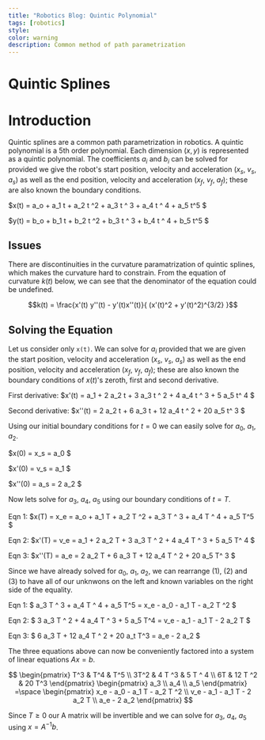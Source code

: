 ```yaml
---
title: "Robotics Blog: Quintic Polynomial"
tags: [robotics]
style:
color: warning
description: Common method of path parametrization
---
```


# Quintic Splines
# Introduction
Quintic splines are a common path parametrization in robotics. A quintic polynomial is a 5th order polynomial. Each dimension $(x, y)$ is represented as a quintic polynomial. The coefficients $a_i$ and $b_i$ can be solved for provided we give the robot's start position, velocity and acceleration ($x_s$, $v_s$, $a_s$) as well as the end position, velocity and acceleration ($x_f$, $v_f$, $a_f$); these are also known the boundary conditions.

$x(t) = a_o + a_1 t + a_2 t ^2 + a_3 t ^ 3 + a_4 t ^ 4 + a_5 t^5   $

$y(t) = b_o + b_1 t + b_2 t ^2 + b_3 t ^ 3 + b_4 t ^ 4 + b_5 t^5   $

## Issues
There are discontinuities in the curvature paramatrization of quintic splines, which makes the curvature hard to constrain. From the equation of curvature $k(t)$ below, we can see that the denominator of the equation could be undefined.

$$k(t) = \frac{x'(t) y''(t) - y'(t)x''(t)}{ (x'(t)^2 + y'(t)^2)^{3/2}  }$$

## Solving the Equation
Let us consider only `x(t)`. We can solve for $a_i$ provided that we are given the start position, velocity and acceleration ($x_s$, $v_s$, $a_s$) as well as the end position, velocity and acceleration ($x_f$, $v_f$, $a_f$); these are also known the boundary conditions of $x(t)$'s zeroth, first and second derivative.

First derivative:
$x'(t) = a_1 + 2 a_2 t  + 3 a_3 t ^ 2 + 4 a_4 t ^ 3 + 5 a_5 t^ 4   $

Second derivative:
$x''(t) = 2 a_2 t  +  6 a_3 t + 12 a_4 t ^ 2 + 20 a_5 t^ 3    $

Using our initial boundary conditions for $t = 0$ we can easily solve for $a_0$, $a_1$, $a_2$.

$x(0) = x_s = a_0 $

$x'(0) = v_s = a_1 $

$x''(0) = a_s = 2 a_2 $

Now lets solve for $a_3$, $a_4$, $a_5$ using our boundary conditions of $t = T$.

Eqn 1:  $x(T) = x_e = a_o + a_1 T + a_2 T ^2 + a_3 T ^ 3 + a_4 T ^ 4 + a_5 T^5   $

Eqn 2: $x'(T) = v_e = a_1 + 2 a_2 T  + 3 a_3 T ^ 2 + 4 a_4 T ^ 3 + 5 a_5 T^ 4   $

Eqn 3: $x''(T) = a_e = 2 a_2 T  +  6 a_3 T + 12 a_4 T ^ 2 + 20 a_5 T^ 3    $

Since we have already solved for $a_0$, $a_1$, $a_2$, we can rearrange (1), (2) and (3) to have all of our unknwons on the left and known variables on the right side of the equality.

Eqn 1:  $ a_3 T ^ 3 + a_4 T ^ 4 + a_5 T^5  = x_e - a_0 - a_1 T - a_2 T ^2  $

Eqn 2:  $ 3 a_3 T ^ 2 + 4 a_4 T ^ 3 + 5 a_5 T^4  = v_e - a_1 - a_1 T - 2 a_2 T $

Eqn 3:  $ 6 a_3 T + 12 a_4 T ^ 2 + 20 a_t T^3 = a_e - 2 a_2 $

The three equations above can now be conveniently factored into a system of linear equations $Ax=b$.

$$
\begin{pmatrix}
T^3 & T^4 & T^5 \\
3T^2 & 4 T ^3 & 5 T ^ 4 \\
6T & 12 T ^2 & 20 T^3
\end{pmatrix}
\begin{pmatrix}
a_3 \\
a_4 \\
a_5
\end{pmatrix}
=\space
\begin{pmatrix}
x_e - a_0 - a_1 T - a_2 T ^2 \\
v_e - a_1 - a_1 T - 2 a_2 T \\
a_e - 2 a_2
\end{pmatrix}
$$

Since $T \geq 0$ our A matrix will be invertible and we can solve for $a_3$, $a_4$, $a_5$ using $x = A^{-1} b$.


